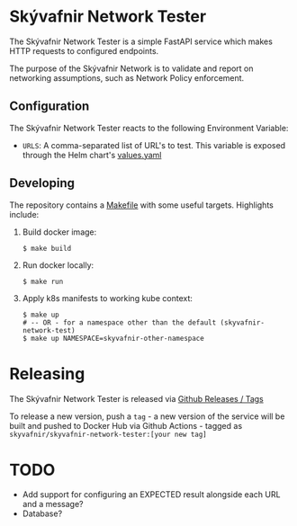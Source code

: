 # Skývafnir Network Tester

The Skývafnir Network Tester is a simple FastAPI service which makes HTTP requests to configured endpoints.

The purpose of the Skývafnir Network is to validate and report on networking assumptions, such as Network Policy 
enforcement.

## Configuration

The Skývafnir Network Tester reacts to the following Environment Variable:
* `URLS`: A comma-separated list of URL's to test. This variable is exposed through the Helm chart's [values.yaml](deploy/skyvafnir-network-test/values.yaml)

## Developing

The repository contains a [Makefile](./Makefile) with some useful targets. Highlights include: 

1. Build docker image:
   ```shell
   $ make build
   ```

2. Run docker locally:
   ```shell
   $ make run
   ```

3. Apply k8s manifests to working kube context: 
   ```shell
   $ make up
   # -- OR - for a namespace other than the default (skyvafnir-network-test)  
   $ make up NAMESPACE=skyvafnir-other-namespace
   ```


# Releasing

The Skývafnir Network Tester is released via [Github Releases / Tags](https://github.com/skyvafnir/skyvafnir-network-tester/releases)

To release a new version, push a `tag` - a new version of the service will be built and pushed to Docker Hub
via Github Actions - tagged as `skyvafnir/skyvafnir-network-tester:[your new tag]`



# TODO 

- Add support for configuring an EXPECTED result alongside each URL and a message?
- Database?